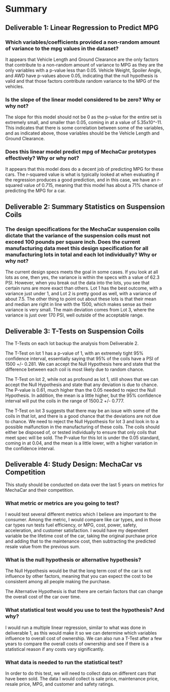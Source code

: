 # Summary

## Deliverable 1: Linear Regression to Predict MPG

### Which variables/coefficients provided a non-random amount of variance to the mpg values in the dataset?
It appears that Vehicle Length and Ground Clearance are the only factors that contribute to a non-random amount of variance to MPG as they are the only variables with a p-value less than 0.05.  Vehicle Weight, Spoiler Angle, and AWD have p-values above 0.05, indicating that the null hypothesis is valid and that those factors contribute random variance to the MPG of the vehicles. 

### Is the slope of the linear model considered to be zero? Why or why not?
The slope for this model should not be 0 as the p-value for the entire set is extremely small, and smaller than 0.05, coming in at a value of 5.35x10^-11.  This indicates that there is some correlation between some of the variables, and as indicated above, those variables should be the Vehicle Length and Ground Clearance.

### Does this linear model predict mpg of MechaCar prototypes effectively? Why or why not?
It appears that this model does do a decent job of predicting MPG for these cars.  The r-squared value is what is typically looked at when evaluating if the regression produces a good prediction, and in this case, we have an r-squared value of 0.715, meaning that this model has about a 71% chance of predicting the MPG for a car. 

## Deliverable 2: Summary Statistics on Suspension Coils

### The design specifications for the MechaCar suspension coils dictate that the variance of the suspension coils must not exceed 100 pounds per square inch. Does the current manufacturing data meet this design specification for all manufacturing lots in total and each lot individually? Why or why not?
The current design specs meets the goal in some cases.  If you look at all lots as one, then yes, the variance is within the specs with a value of 62.3 PSI.  However, when you break out the data into the lots, you see that certain runs are more exact than others.  Lot 1 has the best outcome, with a variance just under 1, and Lot 2 is pretty good as well, with a variance of about 7.5.  The other thing to point out about these lots is that their mean and median are right in line with the 1500, which makes sense as their variance is very small.  The main deviation comes from Lot 3, where the variance is just over 170 PSI, well outside of the acceptable range.

## Deliverable 3: T-Tests on Suspension Coils
The T-Tests on each lot backup the analysis from Deliverable 2.  

The T-Test on lot 1 has a p-value of 1, with an extremely tight 95% confidence interval, essentially saying that 95% of the coils have a PSI of 1500 +/- 0.281.  We can accept the Null Hypothesis here and state that the difference between each coil is most likely due to random chance.  

The T-Test on lot 2, while not as profound as lot 1, still shows that we can accept the Null Hypothesis and state that any deviation is due to chance.  The P-value is 0.61, much higher than the 0.05 needed to reject the Null Hypothesis.  In addition, the mean is a little higher, but the 95% confidence interval will put the coils in the range of 1500.2 +/- 0.777.

The T-Test on lot 3 suggests that there may be an issue with some of the coils in that lot, and there is a good chance that the deviations are not due to chance.  We need to reject the Null Hypothesis for lot 3 and look in to a possible malfunction in the manufacturing of these coils.  The coils should either be disposed of, or tested individually to ensure that only coils that meet spec will be sold.  The P-value for this lot is under the 0.05 standard, coming in at 0.04, and the mean is a little lower, with a higher variation in the confidence interval.

## Deliverable 4: Study Design: MechaCar vs Competition
This study should be conducted on data over the last 5 years on metrics for MechaCar and their competition.

### What metric or metrics are you going to test?
I would test several different metrics which I believe are important to the consumer.  Among the metric, I would compare like car types, and in those car types run tests fuel efficiency, or MPG, cost, power, safety, acceleration, and customer satisfaction.  I would have my dependent variable be the lifetime cost of the car, taking the original purchase price and adding that to the maintenance cost, then subtracting the predicted resale value from the previous sum.

### What is the null hypothesis or alternative hypothesis?
The Null Hypothesis would be that the long term cost of the car is not influence by other factors, meaning that you can expect the cost to be consistent among all people making the purchase. 

The Alternative Hypothesis is that there are certain factors that can change the overall cost of the car over time.
    
### What statistical test would you use to test the hypothesis? And why?
I would run a multiple linear regression, similar to what was done in deliverable 1, as this would make it so we can determine which variables influence to overall cost of ownership.  We can also run a T-Test after a few years to compare the overall costs of ownership and see if there is a statistical reason if any costs vary significantly.

### What data is needed to run the statistical test?
In order to do this test, we will need to collect data on different cars that have been sold.  The data I would collect is sale price, maintenance price, resale price, MPG, and customer and safety ratings.
